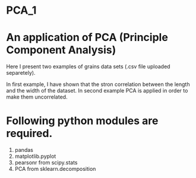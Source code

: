 # PCA_1

# An application of PCA (Principle Component Analysis)

Here I present two examples of grains data sets (.csv file uploaded separetely).

In first example, I have shown that the stron correlation between the length and the width of the dataset. In second example 
 PCA is applied in order to make them uncorrelated. 

# Following python modules are required.

1. pandas
2. matplotlib.pyplot
3. pearsonr from scipy.stats
4. PCA from sklearn.decomposition
